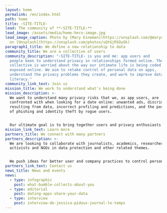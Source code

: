 ```yaml
---
layout: home
permalink: /en/index.html
path: home
title: ‹SITE-TITLE›
lead: The community of **‹SITE-TITLE›**
lead_image: /assets/media/home-hero-image.jpg
lead_image_caption: Photo by [Mary Eineman](https://unsplash.com/@maryeineman)
  on [Unsplash](https://unsplash.com/photos/sQtGjRSOyGk)
paragraph1_title: We define a new relationship to data
community_title: We are a collective of users
community_description: "‹SITE-TITLE› is you and me: app users and
  people keen to understand privacy in relationships formed online. The
  collective is worried about the way our intimate life is being coded and
  exposed online. We aim to retake control of personal data on apps,
  understand the privacy problems they create, and work to improve data
  literacy."
community_link_text: Join us
mission_title: We work to understand what's being done
mission_description: >-
  We want to understand many privacy risks that we, as app users, are
  confronted with when looking for a date online: unwanted ads, discrimination
  resulting from data, incorrect profiling and predictions, and the possibility
  of phishing and identity theft by rogue users.


  Our ultimate goal is to bring together users and privacy enthusiasts to push for a paradigm shift.
mission_link_text: Learn more
partners_title: We connect with many partners
partners_description: >-
  We are looking to collaborate with journalists, academics, researchers,
  activists and NGOs in data protection and other related themes.


  We push ideas for better user and company practices to control personal data and date safely online. We are particularly interested in raising awareness, as well as building methodological protocols and privacy tools for data protection and literacy.
partners_link_text: Contact us
news_title: News and events
news:
  - type: infographic
    post: what-bumble-collects-about-you
  - type: editorial
    post: dating-apps-share-your-data
  - type: interview
    post: interview-de-jessica-pidoux-journal-le-temps
---
```

